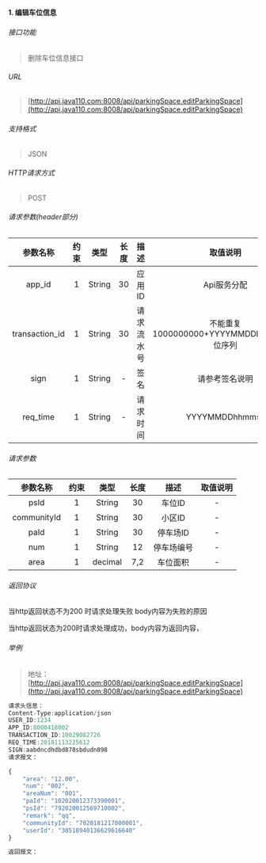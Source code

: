 

**1\. 编辑车位信息**
###### 接口功能
> 删除车位信息接口

###### URL
> [http://api.java110.com:8008/api/parkingSpace.editParkingSpace](http://api.java110.com:8008/api/parkingSpace.editParkingSpace)

###### 支持格式
> JSON

###### HTTP请求方式
> POST

###### 请求参数(header部分)
|参数名称|约束|类型|长度|描述|取值说明|
| :-: | :-: | :-: | :-: | :-: | :-:|
|app_id|1|String|30|应用ID|Api服务分配                      |
|transaction_id|1|String|30|请求流水号|不能重复 1000000000+YYYYMMDDhhmmss+6位序列 |
|sign|1|String|-|签名|请参考签名说明|
|req_time|1|String|-|请求时间|YYYYMMDDhhmmss|

###### 请求参数
|参数名称|约束|类型|长度|描述|取值说明|
| :-: | :-: | :-: | :-: | :-: | :-: |
|psId|1|String|30|车位ID|-|
|communityId|1|String|30|小区ID|-|
|paId|1|String|30|停车场ID|-|
|num|1|String|12|停车场编号|-|
|area|1|decimal|7,2|车位面积|-|



###### 返回协议

当http返回状态不为200 时请求处理失败 body内容为失败的原因

当http返回状态为200时请求处理成功，body内容为返回内容，


###### 举例
> 地址：[http://api.java110.com:8008/api/parkingSpace.editParkingSpace](http://api.java110.com:8008/api/parkingSpace.editParkingSpace)

``` javascript
请求头信息：
Content-Type:application/json
USER_ID:1234
APP_ID:8000418002
TRANSACTION_ID:10029082726
REQ_TIME:20181113225612
SIGN:aabdncdhdbd878sbdudn898
请求报文：

{
	"area": "12.00",
	"num": "002",
	"areaNum": "001",
	"paId": "102020012373390001",
	"psId": "792020012569710002",
	"remark": "qq",
	"communityId": "7020181217000001",
	"userId": "30518940136629616640"
}

返回报文：


```

